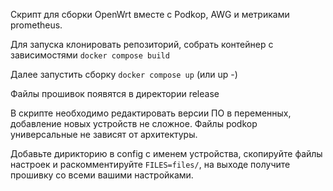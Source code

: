 Скрипт для сборки OpenWrt вместе с Podkop, AWG и метриками prometheus.

Для запуска клонировать репозиторий, собрать контейнер с зависимостями
<code>docker compose build</code>

Далее запустить сборку 
<code>docker compose up</code> (или up -)

Файлы прошивок появятся в директории release

В скрипте необходимо редактировать версии ПО в переменных, добавление новых устройств не сложное. Файлы podkop универсальные не зависят от архитектуры.

Добавьте дирикторию в config с именем устройства, скопируйте файлы настроек и раскомментируйте <code>FILES=files/</code>, на выходе получите прошивку со всеми вашими настройками.
